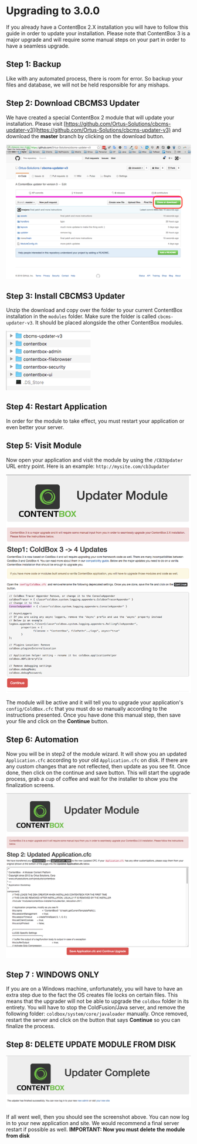 # Upgrading to 3.0.0

If you already have a ContentBox 2.X installation you will have to follow this guide in order to update your installation. Please note that ContentBox 3 is a major upgrade and will require some manual steps on your part in order to have a seamless upgrade.

## Step 1: Backup

Like with any automated process, there is room for error. So backup your files and database, we will not be held responsible for any mishaps.

## Step 2: Download CBCMS3 Updater

We have created a special ContentBox 2 module that will update your installation. Please visit [https://github.com/Ortus-Solutions/cbcms-updater-v3](https://github.com/Ortus-Solutions/cbcms-updater-v3) and download the **master** branch by clicking on the download button.

![](../../../.gitbook/assets/cb3updater-github.png)

## Step 3: Install CBCMS3 Updater

Unzip the download and copy over the folder to your current ContentBox installation in the `modules` folder. Make sure the folder is called `cbcms-updater-v3`. It should be placed alongside the other ContentBox modules.

![](../../../.gitbook/assets/cb3updater-module.png)

## Step 4: Restart Application

In order for the module to take effect, you must restart your application or even better your server.

## Step 5: Visit Module

Now open your application and visit the module by using the `/CB3Updater` URL entry point. Here is an example: `http://mysite.com/cb3updater`

![](../../../.gitbook/assets/cb3updater-step1.png)

The module will be active and it will tell you to upgrade your application's `config/ColdBox.cfc` that you must do so manually according to the instructions presented. Once you have done this manual step, then save your file and click on the **Continue** button.

## Step 6: Automation

Now you will be in step2 of the module wizard. It will show you an updated `Application.cfc` according to your old `Application.cfc` on disk. If there are any custom changes that are not reflected, then update as you see fit. Once done, then click on the continue and save button. This will start the upgrade process, grab a cup of coffee and wait for the installer to show you the finalization screens.

![](../../../.gitbook/assets/cb3updater-step2.png)

## Step 7 : WINDOWS ONLY

If you are on a Windows machine, unfortunately, you will have to have an extra step due to the fact the OS creates file locks on certain files. This means that the upgrader will not be able to upgrade the `coldbox` folder in its entirety. You will have to stop the ColdFusion/Java server, and remove the following folder: `coldbox/system/core/javaloader` manually. Once removed, restart the server and click on the button that says **Continue** so you can finalize the process.

## Step 8: DELETE UPDATE MODULE FROM DISK

![](../../../.gitbook/assets/cb3updater-final.png)

If all went well, then you should see the screenshot above. You can now log in to your new application and site. We would recommend a final server restart if possible as well. **IMPORTANT: Now you must delete the module from disk**

